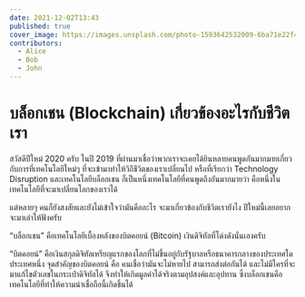 ```yaml
---
date: 2021-12-02T13:43
published: true
cover_image: https://images.unsplash.com/photo-1593642532009-6ba71e22f468?ixlib=rb-1.2.1&ixid=MnwxMjA3fDF8MHxwaG90by1wYWdlfHx8fGVufDB8fHx8&auto=format&fit=crop&w=2369&q=80
contributors:
  - Alice
  - Bob
  - John
---
```


# บล็อกเชน (Blockchain) เกี่ยวข้องอะไรกับชีวิตเรา

สวัสดีปีใหม่ 2020 ครับ ในปี 2019 ที่ผ่านมาเชื่อว่าพวกเราจะเคยได้ยินหลายคนพูดกันมากมายเกี่ยวกับการที่เทคโนโลยีใหม่ๆ ที่จะเข้ามาทำให้วิถีชีวิตของเราเปลี่ยนไป หรือที่เรียกว่า Technology Disruption และเทคโนโลยีบล็อกเชน ก็เป็นหนึ่งเทคโนโลยีที่คนพูดถึงกันมากมายว่า คือหนึ่งในเทคโนโลยีที่จะมาเปลี่ยนโลกของเราได้

แต่หลายๆ คนก็ยังสงสัยและยังไม่เข้าใจว่ามันคืออะไร จะมาเกี่ยวข้องกับชีวิตเรายังไง ปีใหม่นี้เลยอยากจะมาเล่าให้ฟังครับ

“บล็อกเชน” คือเทคโนโลยีเบื้องหลังของบิตคอยน์ (Bitcoin) เงินดิจิทัลที่โด่งดังนั่นเองครับ

“บิตคอยน์” คือเงินสกุลดิจิทัลเหรียญแรกของโลกที่ไม่ขึ้นอยู่กับรัฐบาลหรือธนาคารกลางของประเทศใดประเทศหนึ่ง จุดสำคัญของบิตคอยน์ คือ คนเชื่อว่ามันจะไม่หายไป สามารถส่งต่อกันได้ และไม่มีใครที่จะมาแก้ไขตัวเลขในกระเป๋าดิจิทัลได้ จึงทำให้เกิดมูลค่าได้จริงตามอุปสงค์และอุปทาน ซึ่งบล็อกเชนคือเทคโนโลยีที่ทำให้ความน่าเชื่อถือนี้เกิดขึ้นได้
